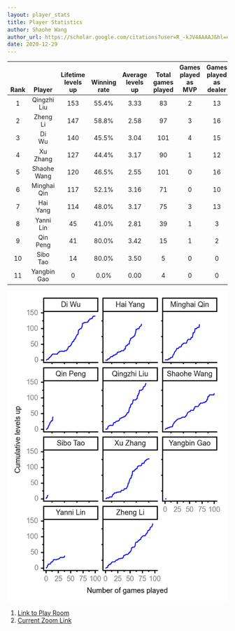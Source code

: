 ```yaml
---
layout: player_stats
title: Player Statistics
author: Shaohe Wang
author_url: https://scholar.google.com/citations?user=R_-kJV4AAAAJ&hl=en
date: 2020-12-29
---
```


<div class="table-wrapper" markdown="block">

| <br><br><br>Rank | <br><br><br>Player | <br> Lifetime <br> levels <br> up | <br><br> Winning <br> rate | <br> Average <br> levels <br> up | <br> Total <br> games <br> played | Games <br> played <br> as <br> MVP | Games <br> played <br> as <br> dealer | N_games <br> short <br> staffed <br> as dealer | Winning <br> rate <br> as <br> dealer |
|:---:|:---:|:---:|:---:|:---:|:---:|:---:|:---:|:---:|:---:|
| 1 | Qingzhi <br> Liu | 153 | 55.4% | 3.33 | 83 | 2 | 13 | 3 | 53.8% |
| 2 | Zheng <br> Li | 147 | 58.8% | 2.58 | 97 | 3 | 16 | 0 | 62.5% |
| 3 | Di <br> Wu | 140 | 45.5% | 3.04 | 101 | 4 | 15 | 0 | 46.7% |
| 4 | Xu <br> Zhang | 127 | 44.4% | 3.17 | 90 | 1 | 12 | 0 | 33.3% |
| 5 | Shaohe <br> Wang | 120 | 46.5% | 2.55 | 101 | 0 | 16 | 1 | 37.5% |
| 6 | Minghai <br> Qin | 117 | 52.1% | 3.16 | 71 | 0 | 10 | 1 | 70.0% |
| 7 | Hai <br> Yang | 114 | 48.0% | 3.17 | 75 | 3 | 13 | 1 | 38.5% |
| 8 | Yanni <br> Lin | 45 | 41.0% | 2.81 | 39 | 1 | 3 | 1 | 66.7% |
| 9 | Qin <br> Peng | 41 | 80.0% | 3.42 | 15 | 1 | 2 | 0 | 100.0% |
| 10 | Sibo <br> Tao | 14 | 80.0% | 3.50 | 5 | 0 | 0 | 0 | 0.0% |
| 11 | Yangbin <br> Gao | 0 | 0.0% | 0.00 | 4 | 0 | 0 | 0 | 0.0% |

</div>

<img src="/assets/images/player_history_plot.png" alt="Plot of player level history" />

1. [Link to Play Room](https://playingcards.io/a3775q)
1. [Current Zoom Link](https://ucsf.zoom.us/j/91360570376?pwd=SmN6aFNPY3UzdEp3M0tmQ1ViUkdQUT09)
